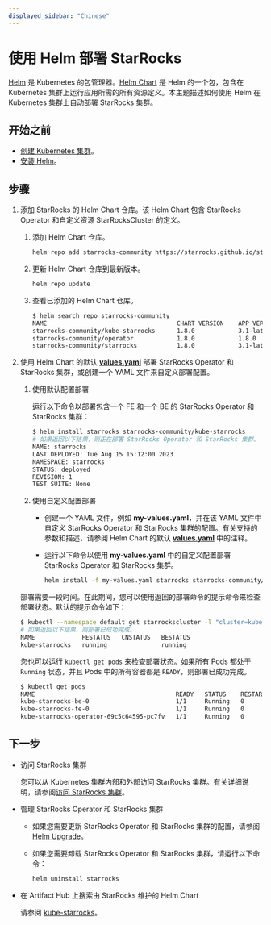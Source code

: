 ```yaml
---
displayed_sidebar: "Chinese"
---
```


# 使用 Helm 部署 StarRocks

[Helm](https://helm.sh/) 是 Kubernetes 的包管理器。[Helm Chart](https://helm.sh/docs/topics/charts/) 是 Helm 的一个包，包含在 Kubernetes 集群上运行应用所需的所有资源定义。本主题描述如何使用 Helm 在 Kubernetes 集群上自动部署 StarRocks 集群。

## 开始之前

- [创建 Kubernetes 集群](./sr_operator.md#create-kubernetes-cluster)。
- [安装 Helm](https://helm.sh/docs/intro/quickstart/)。

## 步骤

1. 添加 StarRocks 的 Helm Chart 仓库。该 Helm Chart 包含 StarRocks Operator 和自定义资源 StarRocksCluster 的定义。
   1. 添加 Helm Chart 仓库。

      ```Bash
      helm repo add starrocks-community https://starrocks.github.io/starrocks-kubernetes-operator
      ```

   2. 更新 Helm Chart 仓库到最新版本。

      ```Bash
      helm repo update
      ```

   3. 查看已添加的 Helm Chart 仓库。

      ```Bash
      $ helm search repo starrocks-community
      NAME                                    CHART VERSION    APP VERSION  DESCRIPTION
      starrocks-community/kube-starrocks      1.8.0            3.1-latest   kube-starrocks 包括两个子 Chart，starrock...
      starrocks-community/operator            1.8.0            1.8.0        适用于 StarRocks Operator 的 Helm Chart
      starrocks-community/starrocks           1.8.0            3.1-latest   适用于 StarRocks 集群的 Helm Chart
      ```

2. 使用 Helm Chart 的默认 **[values.yaml](https://github.com/StarRocks/starrocks-kubernetes-operator/blob/main/helm-charts/charts/kube-starrocks/values.yaml)** 部署 StarRocks Operator 和 StarRocks 集群，或创建一个 YAML 文件来自定义部署配置。
   1. 使用默认配置部署

      运行以下命令以部署包含一个 FE 和一个 BE 的 StarRocks Operator 和 StarRocks 集群：

      ```Bash
      $ helm install starrocks starrocks-community/kube-starrocks
      # 如果返回以下结果，则正在部署 StarRocks Operator 和 StarRocks 集群。
      NAME: starrocks
      LAST DEPLOYED: Tue Aug 15 15:12:00 2023
      NAMESPACE: starrocks
      STATUS: deployed
      REVISION: 1
      TEST SUITE: None
      ```

   2. 使用自定义配置部署
      - 创建一个 YAML 文件，例如 **my-values.yaml**，并在该 YAML 文件中自定义 StarRocks Operator 和 StarRocks 集群的配置。有关支持的参数和描述，请参阅 Helm Chart 的默认 **[values.yaml](https://github.com/StarRocks/starrocks-kubernetes-operator/blob/main/helm-charts/charts/kube-starrocks/values.yaml)** 中的注释。
      - 运行以下命令以使用 **my-values.yaml** 中的自定义配置部署 StarRocks Operator 和 StarRocks 集群。

        ```Bash
        helm install -f my-values.yaml starrocks starrocks-community/kube-starrocks
        ```

    部署需要一段时间。在此期间，您可以使用返回的部署命令的提示命令来检查部署状态。默认的提示命令如下：

    ```Bash
    $ kubectl --namespace default get starrockscluster -l "cluster=kube-starrocks"
    # 如果返回以下结果，则部署已成功完成。
    NAME             FESTATUS   CNSTATUS   BESTATUS
    kube-starrocks   running               running
    ```

    您也可以运行 `kubectl get pods` 来检查部署状态。如果所有 Pods 都处于 `Running` 状态，并且 Pods 中的所有容器都是 `READY`，则部署已成功完成。

    ```Bash
    $ kubectl get pods
    NAME                                       READY   STATUS    RESTARTS   AGE
    kube-starrocks-be-0                        1/1     Running   0          2m50s
    kube-starrocks-fe-0                        1/1     Running   0          4m31s
    kube-starrocks-operator-69c5c64595-pc7fv   1/1     Running   0          4m50s
    ```

## 下一步

- 访问 StarRocks 集群

  您可以从 Kubernetes 集群内部和外部访问 StarRocks 集群。有关详细说明，请参阅[访问 StarRocks 集群](./sr_operator.md#access-starrocks-cluster)。

- 管理 StarRocks Operator 和 StarRocks 集群

  - 如果您需要更新 StarRocks Operator 和 StarRocks 集群的配置，请参阅[Helm Upgrade](https://helm.sh/docs/helm/helm_upgrade/)。
  - 如果您需要卸载 StarRocks Operator 和 StarRocks 集群，请运行以下命令：

    ```bash
    helm uninstall starrocks
    ```

- 在 Artifact Hub 上搜索由 StarRocks 维护的 Helm Chart

  请参阅 [kube-starrocks](https://artifacthub.io/packages/helm/kube-starrocks/kube-starrocks)。
